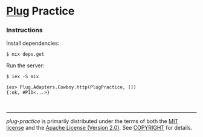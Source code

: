 [Plug] Practice
========

### Instructions
Install dependencies:
```console
$ mix deps.get
```

Run the server:
```console
$ iex -S mix

iex> Plug.Adapters.Cowboy.http(PlugPractice, [])
{:ok, #PID<...>}
```

<br>

--------

*plug-practice* is primarily distributed under the terms of both the [MIT
license] and the [Apache License (Version 2.0)]. See [COPYRIGHT] for details.

[Plug]: https://github.com/elixir-lang/plug
[MIT license]: LICENSE-MIT
[Apache License (Version 2.0)]: LICENSE-APACHE
[COPYRIGHT]: COPYRIGHT
